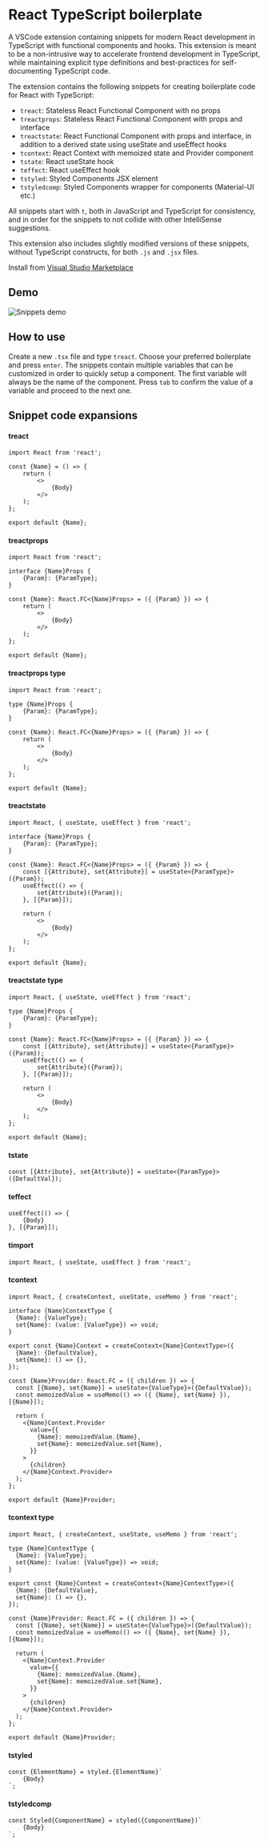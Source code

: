 # React TypeScript boilerplate

A VSCode extension containing snippets for modern React development in TypeScript with functional components and hooks. This extension is meant to be a non-intrusive way to accelerate frontend development in TypeScript, while maintaining explicit type definitions and best-practices for self-documenting TypeScript code.

The extension contains the following snippets for creating boilerplate code for React with TypeScript:

- `treact`: Stateless React Functional Component with no props
- `treactprops`: Stateless React Functional Component with props and interface
- `treactstate`: React Functional Component with props and interface, in addition to a derived state using useState and useEffect hooks
- `tcontext`: React Context with memoized state and Provider component
- `tstate`: React useState hook
- `teffect`: React useEffect hook
- `tstyled`: Styled Components JSX element
- `tstyledcomp`: Styled Components wrapper for components (Material-UI etc.)

All snippets start with `t`, both in JavaScript and TypeScript for consistency, and in order for the snippets to not collide with other IntelliSense suggestions.

This extension also includes slightly modified versions of these snippets, without TypeScript constructs, for both `.js` and `.jsx` files.

Install from [Visual Studio Marketplace](https://marketplace.visualstudio.com/items?itemName=Magssch.react-typescript-boilerplate)

## Demo

![Snippets demo](https://media.giphy.com/media/QSFoVWNfXlEk2SL16S/giphy.gif)

## How to use

Create a new `.tsx` file and type `treact`. Choose your preferred boilerplate and press `enter`. The snippets contain multiple variables that can be customized in order to quickly setup a component. The first variable will always be the name of the component. Press `tab` to confirm the value of a variable and proceed to the next one.

## Snippet code expansions

#### treact

```
import React from 'react';

const {Name} = () => {
    return (
        <>
            {Body}
        </>
    );
};

export default {Name};

```

#### treactprops

```
import React from 'react';

interface {Name}Props {
    {Param}: {ParamType};
}

const {Name}: React.FC<{Name}Props> = ({ {Param} }) => {
    return (
        <>
            {Body}
        </>
    );
};

export default {Name};

```

#### treactprops type

```
import React from 'react';

type {Name}Props {
    {Param}: {ParamType};
}

const {Name}: React.FC<{Name}Props> = ({ {Param} }) => {
    return (
        <>
            {Body}
        </>
    );
};

export default {Name};

```

#### treactstate

```
import React, { useState, useEffect } from 'react';

interface {Name}Props {
    {Param}: {ParamType};
}

const {Name}: React.FC<{Name}Props> = ({ {Param} }) => {
    const [{Attribute}, set{Attribute}] = useState<{ParamType}>({Param});
    useEffect(() => {
        set{Attribute}({Param});
    }, [{Param}]);

    return (
        <>
            {Body}
        </>
    );
};

export default {Name};

```

#### treactstate type

```
import React, { useState, useEffect } from 'react';

type {Name}Props {
    {Param}: {ParamType};
}

const {Name}: React.FC<{Name}Props> = ({ {Param} }) => {
    const [{Attribute}, set{Attribute}] = useState<{ParamType}>({Param});
    useEffect(() => {
        set{Attribute}({Param});
    }, [{Param}]);

    return (
        <>
            {Body}
        </>
    );
};

export default {Name};

```

#### tstate

```
const [{Attribute}, set{Attribute}] = useState<{ParamType}>({DefaultVal});
```

#### teffect

```
useEffect(() => {
    {Body}
}, [{Param}]);
```

#### timport

```
import React, { useState, useEffect } from 'react';

```

#### tcontext

```
import React, { createContext, useState, useMemo } from 'react';

interface {Name}ContextType {
  {Name}: {ValueType};
  set{Name}: (value: {ValueType}) => void;
}

export const {Name}Context = createContext<{Name}ContextType>({
  {Name}: {DefaultValue},
  set{Name}: () => {},
});

const {Name}Provider: React.FC = ({ children }) => {
  const [{Name}, set{Name}] = useState<{ValueType}>({DefaultValue});
  const memoizedValue = useMemo(() => ({ {Name}, set{Name} }), [{Name}]);

  return (
    <{Name}Context.Provider
      value={{
        {Name}: memoizedValue.{Name},
        set{Name}: memoizedValue.set{Name},
      }}
    >
      {children}
    </{Name}Context.Provider>
  );
};

export default {Name}Provider;

```

#### tcontext type

```
import React, { createContext, useState, useMemo } from 'react';

type {Name}ContextType {
  {Name}: {ValueType};
  set{Name}: (value: {ValueType}) => void;
}

export const {Name}Context = createContext<{Name}ContextType>({
  {Name}: {DefaultValue},
  set{Name}: () => {},
});

const {Name}Provider: React.FC = ({ children }) => {
  const [{Name}, set{Name}] = useState<{ValueType}>({DefaultValue});
  const memoizedValue = useMemo(() => ({ {Name}, set{Name} }), [{Name}]);

  return (
    <{Name}Context.Provider
      value={{
        {Name}: memoizedValue.{Name},
        set{Name}: memoizedValue.set{Name},
      }}
    >
      {children}
    </{Name}Context.Provider>
  );
};

export default {Name}Provider;

```

#### tstyled

```
const {ElementName} = styled.{ElementName}`
    {Body}
`;
```

#### tstyledcomp

```
const Styled{ComponentName} = styled({ComponentName})`
    {Body}
`;
```
